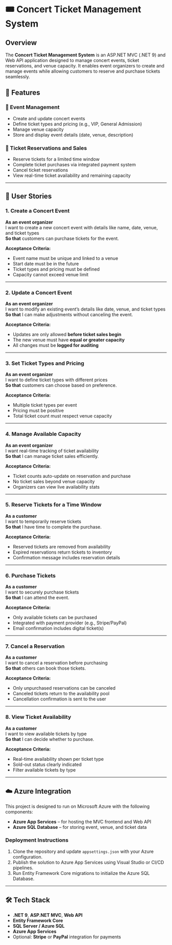 # 🎟️ Concert Ticket Management System

## Overview
The **Concert Ticket Management System** is an ASP.NET MVC (.NET 9) and Web API application designed to manage concert events, ticket reservations, and venue capacity. It enables event organizers to create and manage events while allowing customers to reserve and purchase tickets seamlessly.

## 🚀 Features

### 🎫 Event Management
- Create and update concert events
- Define ticket types and pricing (e.g., VIP, General Admission)
- Manage venue capacity
- Store and display event details (date, venue, description)

### 🛒 Ticket Reservations and Sales
- Reserve tickets for a limited time window
- Complete ticket purchases via integrated payment system
- Cancel ticket reservations
- View real-time ticket availability and remaining capacity

---

## 👤 User Stories

### 1. Create a Concert Event
**As an event organizer**  
I want to create a new concert event with details like name, date, venue, and ticket types  
**So that** customers can purchase tickets for the event.

**Acceptance Criteria:**
- Event name must be unique and linked to a venue
- Start date must be in the future
- Ticket types and pricing must be defined
- Capacity cannot exceed venue limit

---

### 2. Update a Concert Event
**As an event organizer**  
I want to modify an existing event’s details like date, venue, and ticket types  
**So that** I can make adjustments without canceling the event.

**Acceptance Criteria:**
- Updates are only allowed **before ticket sales begin**
- The new venue must have **equal or greater capacity**
- All changes must be **logged for auditing**

---

### 3. Set Ticket Types and Pricing
**As an event organizer**  
I want to define ticket types with different prices  
**So that** customers can choose based on preference.

**Acceptance Criteria:**
- Multiple ticket types per event
- Pricing must be positive
- Total ticket count must respect venue capacity

---

### 4. Manage Available Capacity
**As an event organizer**  
I want real-time tracking of ticket availability  
**So that** I can manage ticket sales efficiently.

**Acceptance Criteria:**
- Ticket counts auto-update on reservation and purchase
- No ticket sales beyond venue capacity
- Organizers can view live availability stats

---

### 5. Reserve Tickets for a Time Window
**As a customer**  
I want to temporarily reserve tickets  
**So that** I have time to complete the purchase.

**Acceptance Criteria:**
- Reserved tickets are removed from availability
- Expired reservations return tickets to inventory
- Confirmation message includes reservation details

---

### 6. Purchase Tickets
**As a customer**  
I want to securely purchase tickets  
**So that** I can attend the event.

**Acceptance Criteria:**
- Only available tickets can be purchased
- Integrated with payment provider (e.g., Stripe/PayPal)
- Email confirmation includes digital ticket(s)

---

### 7. Cancel a Reservation
**As a customer**  
I want to cancel a reservation before purchasing  
**So that** others can book those tickets.

**Acceptance Criteria:**
- Only unpurchased reservations can be canceled
- Canceled tickets return to the availability pool
- Cancellation confirmation is sent to the user

---

### 8. View Ticket Availability
**As a customer**  
I want to view available tickets by type  
**So that** I can decide whether to purchase.

**Acceptance Criteria:**
- Real-time availability shown per ticket type
- Sold-out status clearly indicated
- Filter available tickets by type

---

## ☁️ Azure Integration

This project is designed to run on Microsoft Azure with the following components:

- **Azure App Services** – for hosting the MVC frontend and Web API
- **Azure SQL Database** – for storing event, venue, and ticket data

### Deployment Instructions
1. Clone the repository and update `appsettings.json` with your Azure configuration.
2. Publish the solution to Azure App Services using Visual Studio or CI/CD pipelines.
3. Run Entity Framework Core migrations to initialize the Azure SQL Database.

---

## 🛠 Tech Stack

- **.NET 9**, **ASP.NET MVC**, **Web API**
- **Entity Framework Core**
- **SQL Server / Azure SQL**
- **Azure App Services**
- Optional: **Stripe** or **PayPal** integration for payments

